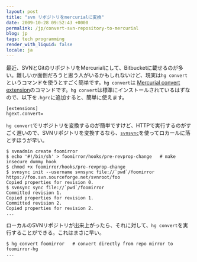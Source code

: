 ```yaml
---
layout: post
title: "svn リポジトリをmercurialに変換"
date: 2009-10-28 09:52:43 +0000
permalink: /jp/convert-svn-repository-to-mercurial
blog: jp
tags: tech programming
render_with_liquid: false
locale: ja
---
```


最近、SVNとGitのリポジトリをMercurialにして、Bitbucketに載せるのが多い。難しいか面倒だろうと思う人がいるかもしれないけど、現実は`hg convert`というコマンドを使うとすごく簡単です。`hg convert`は [Mercurial convert extension](http://mercurial.selenic.com/wiki/ConvertExtension)のコマンドです。`hg convert`は標準にインストールされているはずなので、以下を`.hgrc`に追加すると、簡単に使えます。

```text
[extensions]
hgext.convert=
```

`hg convert`でリポジトリを変換するのが簡単ですけど、HTTPで実行するのがすごく遅いので、SVNリポジトリを変換するなら、[`svnsync`](http://www.asahi-net.or.jp/~iu9m-tcym/svndoc/svn_svnsync.html)を使ってロカールに落とすほうが早い。

```text
$ svnadmin create foomirror
$ echo '#!/bin/sh' > foomirror/hooks/pre-revprop-change   # make insecure dummy hook
$ chmod +x foomirror/hooks/pre-revprop-change
$ svnsync init --username svnsync file://`pwd`/foomirror https://foo.svn.sourceforge.net/svnroot/foo
Copied properties for revision 0.
$ svnsync sync file://`pwd`/foomirror
Committed revision 1.
Copied properties for revision 1.
Committed revision 2.
Copied properties for revision 2.
...
```

ローカルのSVNリポジトリが出来上がったら、それに対して、`hg convert`を実行することができる。これはまさに早い。

```text
$ hg convert foomirror   # convert directly from repo mirror to foomirror-hg
...
```
